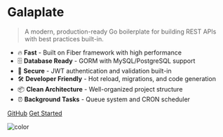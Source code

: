 # Galaplate

> A modern, production-ready Go boilerplate for building REST APIs with best practices built-in.

- 🔥 **Fast** - Built on Fiber framework with high performance
- 🗄️ **Database Ready** - GORM with MySQL/PostgreSQL support
- 🔐 **Secure** - JWT authentication and validation built-in
- 🛠️ **Developer Friendly** - Hot reload, migrations, and code generation
- 📦 **Clean Architecture** - Well-organized project structure
- ⏰ **Background Tasks** - Queue system and CRON scheduler

[GitHub](https://github.com/galaplate/cli)
[Get Started](/quick-start)

![color](#f0f0f0)
